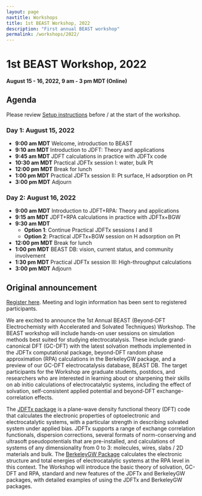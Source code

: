 ```yaml
---
layout: page
navtitle: Workshops
title: 1st BEAST Workshop, 2022
description: "First annual BEAST workshop"
permalink: /workshops/2022/
---
```


# 1st BEAST Workshop, 2022

<b>August 15 - 16, 2022, 9 am - 3 pm MDT (Online)</b>

## Agenda

Please review [Setup instructions](setup) before / at the start of the workshop.

### Day 1: August 15, 2022

+ **9:00 am MDT** Welcome, introduction to BEAST
+ **9:10 am MDT** Introduction to JDFT: Theory and applications
+ **9:45 am MDT** JDFT calculations in practice with JDFTx code
+ **10:30 am MDT** Practical JDFTx session I: water, bulk Pt
+ **12:00 pm MDT** Break for lunch
+ **1:00 pm MDT**  Practical JDFTx session II: Pt surface, H adsorption on Pt
+ **3:00 pm MDT** Adjourn

### Day 2: August 16, 2022

+ **9:00 am MDT** Introduction to JDFT+RPA: Theory and applications
+ **9:15 am MDT** JDFT+RPA calculations in practice with JDFTx+BGW
+ **9:30 am MDT**
   - **Option 1**: Continue Practical JDFTx sessions I and II
   - **Option 2**: Practical JDFTx+BGW session on H adsorption on Pt
+ **12:00 pm MDT** Break for lunch
+ **1:00 pm MDT** BEAST DB: vision, current status, and community involvement
+ **1:30 pm MDT** Practical JDFTx session III: High-throughput calculations
+ **3:00 pm MDT** Adjourn 


## Original announcement

[Register here](https://forms.gle/yCMChD6sZRYjPmBM9).
Meeting and login information has been sent to registered participants.

We are excited to announce the 1st Annual BEAST (Beyond-DFT Electrochemisty with
Accelerated and Solvated Techniques) Workshop.
The BEAST workshop will include hands-on user sessions on simulation methods best suited for studying electrocatalysis.
These include grand-canonical DFT (GC-DFT) with the latest solvation methods implemented in the JDFTx computational package, beyond-DFT random phase approximation (RPA) calculations in the BerkeleyGW package, and a preview of our GC-DFT electrocatalysis database, BEAST DB.
The target participants for the Workshop are graduate students, postdocs, and researchers who are interested in learning about or sharpening their skills on ab initio calculations of electrocatalytic systems, including the effect of solvation, self-consistent applied potential and beyond-DFT exchange-correlation effects.

The [JDFTx package](https://jdftx.org) is a plane-wave density functional theory (DFT) code that calculates the electronic properties of optoelectronic and electrocatalytic systems, with a particular strength in describing solvated system under applied bias. JDFTx supports a range of exchange correlation functionals, dispersion corrections, several formats of norm-conserving and ultrasoft pseudopotentials that are pre-installed, and calculations of systems of any dimensionality from 0 to 3: molecules, wires, slabs / 2D materials and bulk.
The [BerkeleyGW Package](https://berkeleygw.org) calculates the electronic structure and total energies of electrocatalytic systems at the RPA level in this context.
The Workshop will introduce the basic theory of solvation, GC-DFT and RPA, standard and new features of the JDFTx and BerkeleyGW packages, with detailed examples of using the JDFTx and BerkeleyGW packages.
